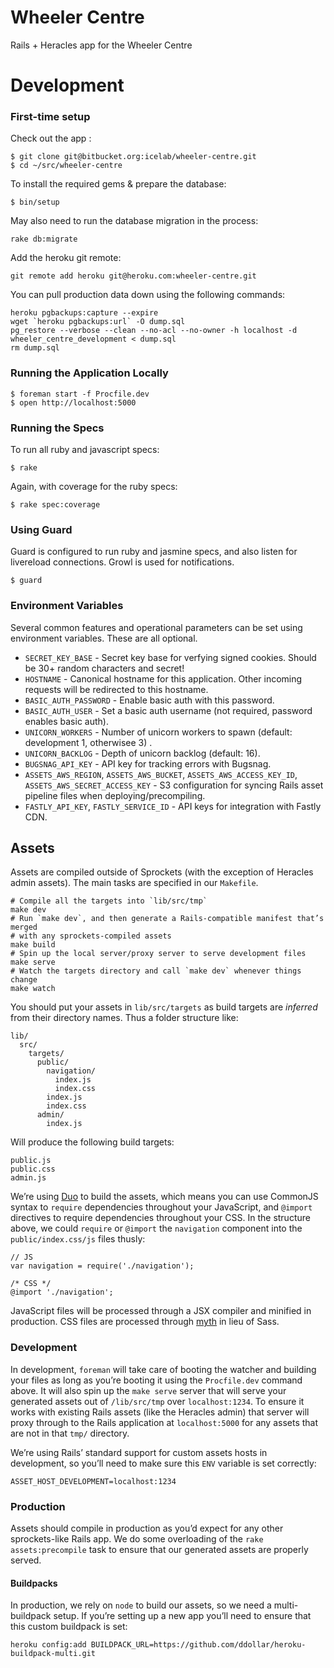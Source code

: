 # Wheeler Centre

Rails + Heracles app for the Wheeler Centre

# Development

### First-time setup

Check out the app :

    $ git clone git@bitbucket.org:icelab/wheeler-centre.git
    $ cd ~/src/wheeler-centre

To install the required gems & prepare the database:

    $ bin/setup

May also need to run the database migration in the process:

    rake db:migrate

Add the heroku git remote:

    git remote add heroku git@heroku.com:wheeler-centre.git

You can pull production data down using the following commands:

```
heroku pgbackups:capture --expire
wget `heroku pgbackups:url` -O dump.sql
pg_restore --verbose --clean --no-acl --no-owner -h localhost -d wheeler_centre_development < dump.sql
rm dump.sql
```

### Running the Application Locally

    $ foreman start -f Procfile.dev
    $ open http://localhost:5000

### Running the Specs

To run all ruby and javascript specs:

    $ rake

Again, with coverage for the ruby specs:

    $ rake spec:coverage

### Using Guard

Guard is configured to run ruby and jasmine specs, and also listen for
livereload connections. Growl is used for notifications.

    $ guard

### Environment Variables

Several common features and operational parameters can be set using
environment variables. These are all optional.

* `SECRET_KEY_BASE` - Secret key base for verfying signed cookies. Should be
  30+ random characters and secret!
* `HOSTNAME` - Canonical hostname for this application. Other incoming
  requests will be redirected to this hostname.
* `BASIC_AUTH_PASSWORD` - Enable basic auth with this password.
* `BASIC_AUTH_USER` - Set a basic auth username (not required, password
  enables basic auth).
* `UNICORN_WORKERS` - Number of unicorn workers to spawn (default: development
  1, otherwisee 3) .
* `UNICORN_BACKLOG` - Depth of unicorn backlog (default: 16).
* `BUGSNAG_API_KEY` - API key for tracking errors with Bugsnag.
* `ASSETS_AWS_REGION`, `ASSETS_AWS_BUCKET`, `ASSETS_AWS_ACCESS_KEY_ID`,
  `ASSETS_AWS_SECRET_ACCESS_KEY` - S3 configuration for syncing Rails asset
  pipeline files when deploying/precompiling.
* `FASTLY_API_KEY`, `FASTLY_SERVICE_ID`  - API keys for integration with Fastly CDN.

## Assets

Assets are compiled outside of Sprockets (with the exception of Heracles admin assets). The main tasks are specified in our `Makefile`.

```
# Compile all the targets into `lib/src/tmp`
make dev
# Run `make dev`, and then generate a Rails-compatible manifest that’s merged
# with any sprockets-compiled assets
make build
# Spin up the local server/proxy server to serve development files
make serve
# Watch the targets directory and call `make dev` whenever things change
make watch
```

You should put your assets in `lib/src/targets` as build targets are _inferred_ from their directory names. Thus a folder structure like:

```
lib/
  src/
    targets/
      public/
        navigation/
          index.js
          index.css
        index.js
        index.css
      admin/
        index.js
```

Will produce the following build targets:

```
public.js
public.css
admin.js
```

We’re using [Duo](http://duojs.org/) to build the assets, which means you can use CommonJS syntax to `require` dependencies throughout your JavaScript, and `@import` directives to require dependencies throughout your CSS. In the structure above, we could `require` or `@import` the `navigation` component into the `public/index.css/js` files thusly:

```
// JS
var navigation = require('./navigation');

/* CSS */
@import './navigation';
```

JavaScript files will be processed through a JSX compiler and minified in production. CSS files are processed through [myth](https://github.com/segmentio/myth) in lieu of Sass.

### Development

In development, `foreman` will take care of booting the watcher and building your files as long as you’re booting it using the `Procfile.dev` command above. It will also spin up the `make serve` server that will serve your generated assets out of `/lib/src/tmp` over `localhost:1234`. To ensure it works with existing Rails assets (like the Heracles admin) that server will proxy through to the Rails application at `localhost:5000` for any assets that are not in that `tmp/` directory.

We’re using Rails’ standard support for custom assets hosts in development, so you’ll need to make sure this `ENV` variable is set correctly:

```
ASSET_HOST_DEVELOPMENT=localhost:1234
```

### Production

Assets should compile in production as you’d expect for any other sprockets-like Rails app. We do some overloading of the `rake assets:precompile` task to ensure that our generated assets are properly served.

#### Buildpacks

In production, we rely on `node` to build our assets, so we need a multi-buildpack setup. If you’re setting up a new app you’ll need to ensure that this custom buildpack is set:

```
heroku config:add BUILDPACK_URL=https://github.com/ddollar/heroku-buildpack-multi.git
```
